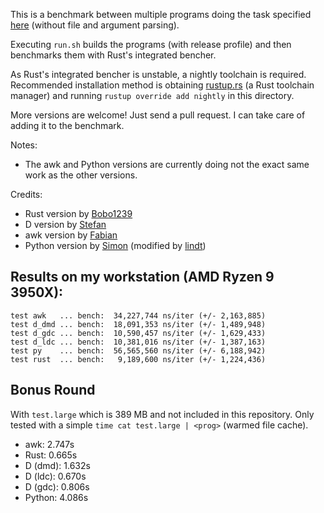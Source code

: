 This is a benchmark between multiple programs doing the task specified
[here](https://github.com/d-muc/clean-code-competition17/tree/master/task1) (without
file and argument parsing).

Executing `run.sh` builds the programs (with release profile) and then benchmarks them
with Rust's integrated bencher.

As Rust's integrated bencher is unstable, a nightly toolchain is required. Recommended
installation method is obtaining [rustup.rs](https://rustup.rs/) (a Rust toolchain manager) and
running `rustup override add nightly` in this directory.

More versions are welcome! Just send a pull request. I can take care of adding it to the benchmark.

Notes:
- The awk and Python versions are currently doing not the exact same work as the other versions.

Credits:
- Rust version by [Bobo1239](https://github.com/bobo1239)
- D version by [Stefan](https://github.com/lindt)
- awk version by [Fabian](https://github.com/fstab)
- Python version by [Simon](https://github.com/s1hofmann) (modified by [lindt](https://github.com/lindt))

## Results on my workstation (AMD Ryzen 9 3950X):

```
test awk   ... bench:  34,227,744 ns/iter (+/- 2,163,885)
test d_dmd ... bench:  18,091,353 ns/iter (+/- 1,489,948)
test d_gdc ... bench:  10,590,457 ns/iter (+/- 1,629,433)
test d_ldc ... bench:  10,381,016 ns/iter (+/- 1,387,163)
test py    ... bench:  56,565,560 ns/iter (+/- 6,188,942)
test rust  ... bench:   9,189,600 ns/iter (+/- 1,224,436)
```

## Bonus Round

With `test.large` which is 389 MB and not included in this repository.
Only tested with a simple `time cat test.large | <prog>` (warmed file cache).

- awk: 2.747s
- Rust: 0.665s
- D (dmd): 1.632s
- D (ldc): 0.670s
- D (gdc): 0.806s
- Python: 4.086s
